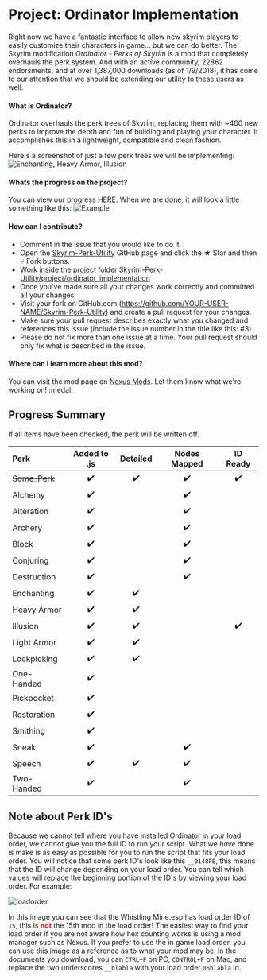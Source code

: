 # Project: Ordinator Implementation
Right now we have a fantastic interface to allow new skyrim players to easily customize their characters in game... but we can do better.  The Skyrim modification <i>Ordinator - Perks of Skyrim</i> is a mod that completely overhauls the perk system.  And with an active community, 22862 endorsments, and at over 1,387,000 downloads (as of 1/9/2018), it has come to our attention that we should be extending our utility to these users as well.

#### What is Ordinator?
Ordinator overhauls the perk trees of Skyrim, replacing them with ~400 new perks to improve the depth and fun of building and playing your character. It accomplishes this in a lightweight, compatible and clean fashion.

Here's a screenshot of just a few perk trees we will be implementing:  
![Enchanting, Heavy Armor, Illusion](https://staticdelivery.nexusmods.com/mods/1704/images/1137-0-1492367685.png "Perk Tree Overhaul")

#### Whats the progress on the project?
You can view our progress [HERE](https://github.com/aaronmaynard/Skyrim-Perk-Utility/projects/1).  When we are done, it will look a little something like this:
![Example](https://raw.githubusercontent.com/aaronmaynard/Skyrim-Perk-Utility/master/project/ordinator_implementation/resource%20images/example.jpg "Speech perk tree with Ordinator Mod")

#### How can I contribute?
-  Comment in the issue that you would like to do it.
-  Open the [Skyrim-Perk-Utility](https://github.com/aaronmaynard/Skyrim-Perk-Utility) GitHub page and click the ★ Star and then ⑂ Fork buttons.
-  Work inside the project folder [Skyrim-Perk-Utility/project/ordinator_implementation](Skyrim-Perk-Utility/project/ordinator_implementation)
-  Once you've made sure all your changes work correctly and committed all your changes,
-  Visit your fork on GitHub.com (https://github.com/YOUR-USER-NAME/Skyrim-Perk-Utility) and create a pull request for your changes.
-  Make sure your pull request describes exactly what you changed and references this issue (include the issue number in the title like this: #3)
-  Please do not fix more than one issue at a time. Your pull request should only fix what is described in the issue.

#### Where can I learn more about this mod?
You can visit the mod page on [Nexus Mods](https://www.nexusmods.com/skyrimspecialedition/mods/1137?). Let them know what we're working on!
:medal:

## Progress Summary
If all items have been checked, the perk will be written off.  

| Perk            | Added to .js | Detailed | Nodes Mapped | ID Ready |
| :---            |    :---:     |   :---:  |     :---:    |   :---:  |
| ~~Some_Perk~~   |      ✔️      |    ✔️    |      ✔️     |    ✔️    |
|   Alchemy       |      ✔️      |          |      ✔️      |          |
|   Alteration    |      ✔️      |          |      ✔️      |          |
|   Archery       |      ✔️      |          |      ✔️      |          |
|   Block         |      ✔️      |          |      ✔️      |          |
|   Conjuring     |      ✔️      |          |      ✔️      |          |
|   Destruction   |      ✔️      |          |      ✔️      |          |
|   Enchanting    |      ✔️      |    ✔️    |              |          |
|   Heavy Armor   |      ✔️      |    ✔️    |              |          |
|   Illusion      |      ✔️      |    ✔️    |              |    ✔️    |
|   Light Armor   |      ✔️      |    ✔️    |              |          |
|   Lockpicking   |      ✔️      |    ✔️    |              |          |
|   One-Handed    |      ✔️      |          |              |          |
|   Pickpocket    |      ✔️      |          |              |          |
|   Restoration   |      ✔️      |          |              |          |
|   Smithing      |      ✔️      |          |              |          |
|   Sneak         |      ✔️      |          |     ✔️       |          |
|   Speech        |      ✔️      |    ✔️    |     ✔️       |          |
|   Two-Handed    |      ✔️      |          |     ✔️       |          |


## Note about Perk ID's
Because we cannot tell where you have installed Ordinator in your load order, we cannot give you the full ID to run your script. What we <i>have</i> done is make is as easy as possible for you to run the script that fits your load order. You will notice that some perk ID's look like this `__0148FE`, this means that the ID will change depending on your load order.  You can tell which values will replace the beginning portion of the ID's by viewing your load order. For example: 

![loadorder](https://i.imgur.com/2wf3l7H.png)

In this image you can see that the Whistling Mine.esp has load order ID of `15`, this is <b style="color:red;">not</b> the 15th mod in the load order! The easiest way to find your load order if you are not aware how hex counting works is using a mod manager such as Nexus.  If you prefer to use the in game load order, you can use this image as a reference as to what your mod may be.  In the documents you download, you can `CTRL+F` on PC, `CONTROL+F` on Mac, and replace the two underscores `__blabla` with your load order `06blabla` id.
